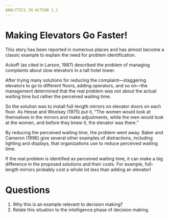 ```yaml
---
ANALYTICS IN ACTION 1.1 
---
```


# Making Elevators Go Faster!

This story has been reported in numerous places and has almost become a classic example to explain the need for problem identification. 

Ackoff (as cited in Larson, 1987) described the problem of managing complaints about slow elevators in a tall hotel tower. 

After trying many solutions for reducing the complaint—staggering elevators to go to different floors, adding operators, and so on—the management determined that the real problem was not about the actual waiting time but rather the perceived waiting time. 

So the solution was to install full-length mirrors on elevator doors on each floor. As Hesse and Woolsey (1975) put it, “The women would look at themselves in the mirrors and make adjustments, while the men would look at the women, and before they knew it, the elevator was there.” 

By reducing the perceived waiting time, the problem went away. Baker and Cameron (1996) give several other examples of distractions, including lighting and displays, that organizations use to reduce perceived waiting time. 

If the real problem is identified as perceived waiting time, it can make a big difference in the proposed solutions and their costs. For example, full-length mirrors probably cost a whole lot less than adding an elevator!

# Questions
1. Why this is an example relevant to decision making?
2. Relate this situation to the intelligence phase of decision making.